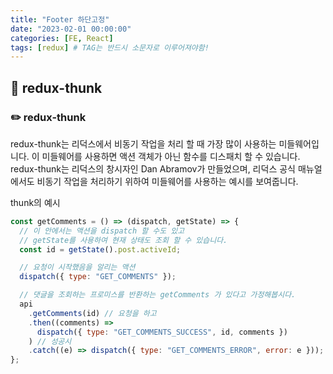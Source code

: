 ```yaml
---
title: "Footer 하단고정"
date: "2023-02-01 00:00:00"
categories: [FE, React]
tags: [redux] # TAG는 반드시 소문자로 이루어져야함!
---
```


## 📌 redux-thunk

### ✏️ redux-thunk

redux-thunk는 리덕스에서 비동기 작업을 처리 할 때 가장 많이 사용하는 미들웨어입니다. 이 미들웨어를 사용하면 액션 객체가 아닌 함수를 디스패치 할 수 있습니다. redux-thunk는 리덕스의 창시자인 Dan Abramov가 만들었으며, 리덕스 공식 매뉴얼에서도 비동기 작업을 처리하기 위하여 미들웨어를 사용하는 예시를 보여줍니다.

thunk의 예시

```javascript
const getComments = () => (dispatch, getState) => {
  // 이 안에서는 액션을 dispatch 할 수도 있고
  // getState를 사용하여 현재 상태도 조회 할 수 있습니다.
  const id = getState().post.activeId;

  // 요청이 시작했음을 알리는 액션
  dispatch({ type: "GET_COMMENTS" });

  // 댓글을 조회하는 프로미스를 반환하는 getComments 가 있다고 가정해봅시다.
  api
    .getComments(id) // 요청을 하고
    .then((comments) =>
      dispatch({ type: "GET_COMMENTS_SUCCESS", id, comments })
    ) // 성공시
    .catch((e) => dispatch({ type: "GET_COMMENTS_ERROR", error: e })); // 실패시
};
```
